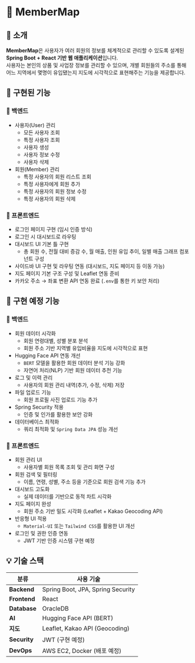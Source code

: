 # 📌 MemberMap

## 📌 소개
**MemberMap**은 사용자가 여러 회원의 정보를 체계적으로 관리할 수 있도록 설계된 **Spring Boot + React 기반 웹 애플리케이션**입니다.  
사용자는 본인의 상품 및 사업장 정보를 관리할 수 있으며, 개별 회원들의 주소를 통해 어느 지역에서 몇명이 유입됐는지 지도에 시각적으로 표현해주는 기능을 제공합니다.

## 📌 구현된 기능

### 🔹 백엔드
- 사용자(User) 관리
  - 모든 사용자 조회
  - 특정 사용자 조회
  - 사용자 생성
  - 사용자 정보 수정
  - 사용자 삭제
- 회원(Member) 관리
  - 특정 사용자의 회원 리스트 조회
  - 특정 사용자에게 회원 추가
  - 특정 사용자의 회원 정보 수정
  - 특정 사용자의 회원 삭제

### 🔹 프론트엔드
- 로그인 페이지 구현 (임시 인증 방식)
- 로그인 시 대시보드로 라우팅
- 대시보드 UI 기본 틀 구현
  - 총 회원 수, 전월 대비 증감 수, 월 매출, 인원 유입 추이, 일별 매출 그래프 컴포넌트 구성
- 사이드바 UI 구현 및 라우팅 연동 (대시보드, 지도 페이지 등 이동 가능)
- 지도 페이지 기본 구조 구성 및 Leaflet 연동 준비
- 카카오 주소 → 좌표 변환 API 연동 완료 (`.env`를 통한 키 보안 처리)

## 📌 구현 예정 기능

### 🔹 백엔드
- 회원 데이터 시각화
  - 회원 연령대별, 성별 분포 분석
  - 회원 주소 기반 지역별 유입비율을 지도에 시각적으로 표현
- Hugging Face API 연동 개선
  - `BERT` 모델을 활용한 회원 데이터 분석 기능 강화
  - 자연어 처리(NLP) 기반 회원 데이터 추천 기능
- 로그 및 이력 관리
  - 사용자의 회원 관리 내역(추가, 수정, 삭제) 저장
- 파일 업로드 기능
  - 회원 프로필 사진 업로드 기능 추가
- Spring Security 적용
  - 인증 및 인가를 활용한 보안 강화
- 데이터베이스 최적화
  - 쿼리 최적화 및 `Spring Data JPA` 성능 개선

### 🔹 프론트엔드
- 회원 관리 UI
  - 사용자별 회원 목록 조회 및 관리 화면 구성
- 회원 검색 및 필터링
  - 이름, 연령, 성별, 주소 등을 기준으로 회원 검색 기능 추가
- 대시보드 고도화
  - 실제 데이터를 기반으로 동적 차트 시각화
- 지도 페이지 완성
  - 회원 주소 기반 밀도 시각화 (Leaflet + Kakao Geocoding API)
- 반응형 UI 적용
  - `Material-UI` 또는 `Tailwind CSS`를 활용한 UI 개선
- 로그인 및 권한 인증 연동
  - JWT 기반 인증 시스템 구현 예정

## 💡 기술 스택
| 분류        | 사용 기술 |
|-------------|-----------|
| **Backend** | Spring Boot, JPA, Spring Security |
| **Frontend** | React |
| **Database** | OracleDB |
| **AI** | Hugging Face API (BERT) |
| **지도** | Leaflet, Kakao API (Geocoding) |
| **Security** | JWT (구현 예정) |
| **DevOps** | AWS EC2, Docker (배포 예정) |

